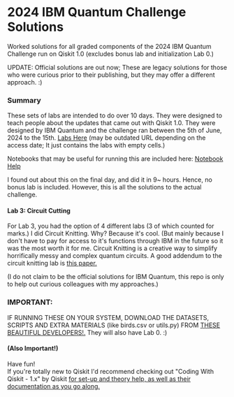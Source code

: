 # 2024 IBM Quantum Challenge Solutions
Worked solutions for all graded components of the 2024 IBM Quantum Challenge run on Qiskit 1.0 (excludes bonus lab and initialization Lab 0.) 

UPDATE: Official solutions are out now; These are legacy solutions for those who were curious prior to their publishing, but they may offer a different approach. :)

### Summary
These sets of labs are intended to do over 10 days. They were designed to teach people about the updates that came out with Qiskit 1.0.
They were designed by IBM Quantum and the challenge ran between the 5th of June, 2024 to the 15th. <a href="https://challenges.quantum.ibm.com/2024#lab-0">Labs Here</a> (may be outdated URL depending on the access date; It just contains the labs with empty cells.)

Notebooks that may be useful for running this are included here:  <a href="https://www.ibm.com/quantum/blog/qiskit-notebook-environments">Notebook Help</a>

I found out about this on the final day, and did it in 9~ hours. Hence, no bonus lab is included. However, this is all the solutions to the actual challenge.

#### Lab 3: Circuit Cutting
For Lab 3, you had the option of 4 different labs (3 of which counted for marks.) I did Circuit Knitting. Why? Because it's cool. (But mainly because I don't have to pay for access to it's functions through IBM in the future so it was the most worth it for me. Circuit Knitting is a creative way to simplify horrifically messy and complex quantum circuits. 
A good addendum to the circuit knitting lab is <a href="https://arxiv.org/pdf/2205.00016">this paper.</a>

(I do not claim to be the official solutions for IBM Quantum, this repo is only to help out curious colleagues with my approaches.)

### IMPORTANT: 
IF RUNNING THESE ON YOUR SYSTEM, DOWNLOAD THE DATASETS, SCRIPTS AND EXTRA MATERIALS (like birds.csv or utils.py) FROM <a href="https://github.com/qiskit-community/ibm-quantum-challenge-2024/tree/main">THESE BEAUTIFUL DEVELOPERS!.</a> They will also have Lab 0. :)

#### (Also Important!)

Have fun! <br>
If you're totally new to Qiskit I'd recommend checking out "Coding With Qiskit - 1.x" by Qiskit <a href="https://www.youtube.com/playlist?list=PLOFEBzvs-VvrgHZt3exM_NNiNKtZlHvZi"> for set-up and theory help, as well as their documentation as you go along.
